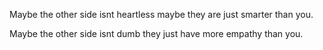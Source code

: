 Maybe the other side isnt heartless maybe they are just smarter than you.

Maybe the other side isnt dumb they just have more empathy than you.
